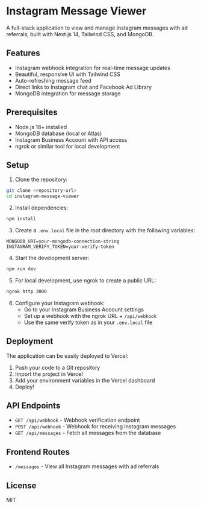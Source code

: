 # Instagram Message Viewer

A full-stack application to view and manage Instagram messages with ad referrals, built with Next.js 14, Tailwind CSS, and MongoDB.

## Features

- Instagram webhook integration for real-time message updates
- Beautiful, responsive UI with Tailwind CSS
- Auto-refreshing message feed
- Direct links to Instagram chat and Facebook Ad Library
- MongoDB integration for message storage

## Prerequisites

- Node.js 18+ installed
- MongoDB database (local or Atlas)
- Instagram Business Account with API access
- ngrok or similar tool for local development

## Setup

1. Clone the repository:
```bash
git clone <repository-url>
cd instagram-message-viewer
```

2. Install dependencies:
```bash
npm install
```

3. Create a `.env.local` file in the root directory with the following variables:
```
MONGODB_URI=your-mongodb-connection-string
INSTAGRAM_VERIFY_TOKEN=your-verify-token
```

4. Start the development server:
```bash
npm run dev
```

5. For local development, use ngrok to create a public URL:
```bash
ngrok http 3000
```

6. Configure your Instagram webhook:
   - Go to your Instagram Business Account settings
   - Set up a webhook with the ngrok URL + `/api/webhook`
   - Use the same verify token as in your `.env.local` file

## Deployment

The application can be easily deployed to Vercel:

1. Push your code to a Git repository
2. Import the project in Vercel
3. Add your environment variables in the Vercel dashboard
4. Deploy!

## API Endpoints

- `GET /api/webhook` - Webhook verification endpoint
- `POST /api/webhook` - Webhook for receiving Instagram messages
- `GET /api/messages` - Fetch all messages from the database

## Frontend Routes

- `/messages` - View all Instagram messages with ad referrals

## License

MIT 